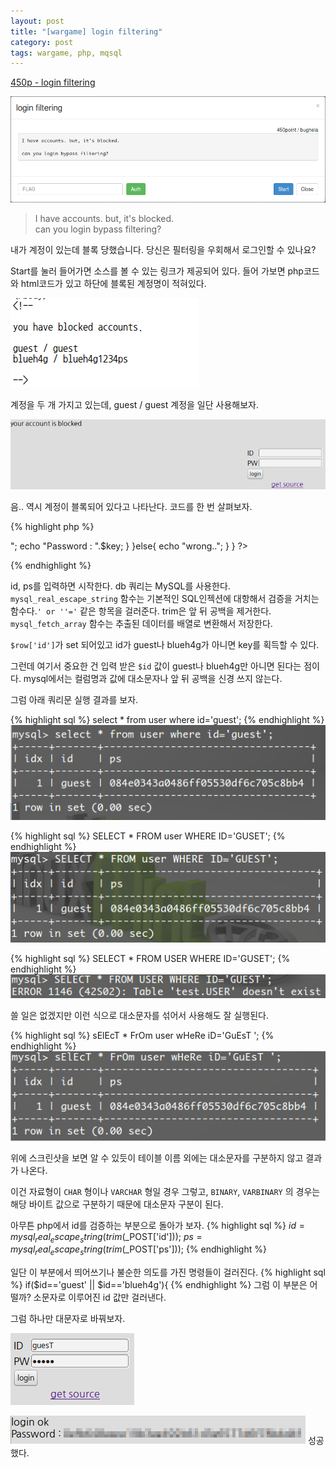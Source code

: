 ```yaml
---
layout: post
title: "[wargame] login filtering"
category: post
tags: wargame, php, mqsql
---
```


[450p - login filtering](http://wargame.kr:8080/login_filtering/)

![문제 화면](/images/2016-02-21/01.png)

> I have accounts. but, it's blocked.  
> can you login bypass filtering?

내가 계정이 있는데 블록 당했습니다.
당신은 필터링을 우회해서 로그인할 수 있나요?

Start를 눌러 들어가면 소스를 볼 수 있는 링크가 제공되어 있다. 들어 가보면 php코드와 html코드가 있고 하단에 블록된 계정명이 적혀있다.

![소스 주석부분 화면](/images/2016-02-21/02.png)

계정을 두 개 가지고 있는데, guest / guest 계정을 일단 사용해보자.

![로그인 실패 화면](/images/2016-02-21/03.png)

음.. 역시 계정이 블록되어 있다고 나타난다. 코드를 한 번 살펴보자.

{% highlight php %}
<?php

if (isset($_GET['view-source'])) {
    show_source(__FILE__);
    exit();
}
/*
create table user(
 idx int auto_increment primary key,
 id char(32),
 ps char(32)
);
*/
if(isset($_POST['id']) && isset($_POST['ps'])){
  include("../lib.php"); # include for auth_code function.

  mysql_connect("localhost","login_filtering","login_filtering_pz");
  mysql_select_db ("login_filtering");
  mysql_query("set names utf8");

  $key = auth_code("login filtering");

  $id = mysql_real_escape_string(trim($_POST['id']));
  $ps = mysql_real_escape_string(trim($_POST['ps']));

  $row=mysql_fetch_array(mysql_query("select * from user where id='$id' and ps=md5('$ps')"));

  if(isset($row['id'])){
   if($id=='guest' || $id=='blueh4g'){
    echo "your account is blocked";
   }else{
    echo "login ok"."<br />";
    echo "Password : ".$key;
   }
  }else{
   echo "wrong..";
  }
 }
?>
{% endhighlight %}

id, ps를 입력하면 시작한다. db 쿼리는 MySQL를 사용한다. `mysql_real_escape_string` 함수는 기본적인 SQL인젝션에 대항해서 검증을 거치는 함수다.`' or ''='` 같은 항목을 걸러준다. trim은 앞 뒤 공백을 제거한다. `mysql_fetch_array` 함수는 추출된 데이터를 배열로 변환해서 저장한다.


`$row['id']`가 set 되어있고 id가 guest나 blueh4g가 아니면 key를 획득할 수 있다.

그런데 여기서 중요한 건 입력 받은 `$id` 값이 guest나 blueh4g만 아니면 된다는 점이다. mysql에서는 컬럼명과 값에 대소문자나 앞 뒤 공백을 신경 쓰지 않는다.

그럼 아래 쿼리문 실행 결과를 보자.

{% highlight sql %}
select * from user where id='guest';
{% endhighlight %}
![쿼리문 실행결과](/images/2016-02-21/04.png)

{% highlight sql %}
SELECT * FROM user WHERE ID='GUSET';
{% endhighlight %}
![쿼리문 실행결과](/images/2016-02-21/05.png)

{% highlight sql %}
SELECT * FROM USER WHERE ID='GUSET';
{% endhighlight %}
![쿼리문 실행결과](/images/2016-02-21/06.png)

쓸 일은 없겠지만 이런 식으로 대소문자를 섞어서 사용해도 잘 실행된다.

{% highlight sql %}
sElEcT * FrOm user wHeRe iD='GuEsT ';
{% endhighlight %}
![쿼리문 실행결과](/images/2016-02-21/07.png)

위에 스크린샷을 보면 알 수 있듯이 테이블 이름 외에는 대소문자를 구분하지 않고 결과가 나온다.

이건 자료형이 `CHAR` 형이나 `VARCHAR` 형일 경우 그렇고, `BINARY`, `VARBINARY` 의 경우는 해당 바이트 값으로 구분하기 때문에 대소문자 구분이 된다.


아무튼 php에서 id를 검증하는 부분으로 돌아가 보자.
{% highlight sql %}
$id = mysql_real_escape_string(trim($_POST['id']));
$ps = mysql_real_escape_string(trim($_POST['ps']));
{% endhighlight %}

일단 이 부분에서 띄어쓰기나 불순한 의도를 가진 명령들이 걸러진다.
{% highlight sql %}
if($id=='guest' || $id=='blueh4g'){
{% endhighlight %}
그럼 이 부분은 어떨까? 소문자로 이루어진 id 값만 걸러낸다.


그럼 하나만 대문자로 바꿔보자.

![로그인 창](/images/2016-02-21/08.png)

![로그인 성공화면](/images/2016-02-21/09.png)
성공했다.
